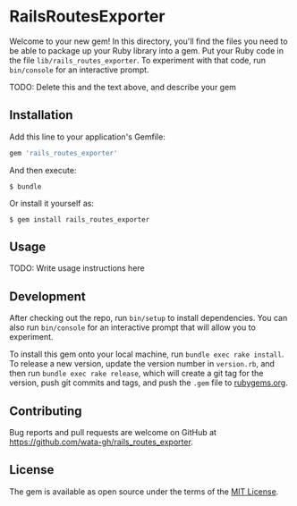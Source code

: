 # RailsRoutesExporter

Welcome to your new gem! In this directory, you'll find the files you need to be able to package up your Ruby library into a gem. Put your Ruby code in the file `lib/rails_routes_exporter`. To experiment with that code, run `bin/console` for an interactive prompt.

TODO: Delete this and the text above, and describe your gem

## Installation

Add this line to your application's Gemfile:

```ruby
gem 'rails_routes_exporter'
```

And then execute:

    $ bundle

Or install it yourself as:

    $ gem install rails_routes_exporter

## Usage

TODO: Write usage instructions here

## Development

After checking out the repo, run `bin/setup` to install dependencies. You can also run `bin/console` for an interactive prompt that will allow you to experiment.

To install this gem onto your local machine, run `bundle exec rake install`. To release a new version, update the version number in `version.rb`, and then run `bundle exec rake release`, which will create a git tag for the version, push git commits and tags, and push the `.gem` file to [rubygems.org](https://rubygems.org).

## Contributing

Bug reports and pull requests are welcome on GitHub at https://github.com/wata-gh/rails_routes_exporter.

## License

The gem is available as open source under the terms of the [MIT License](https://opensource.org/licenses/MIT).
